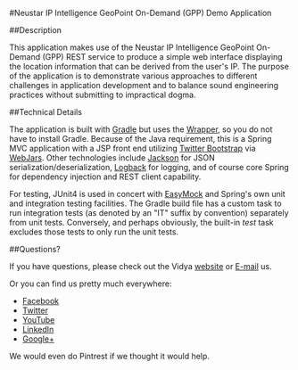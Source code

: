 #Neustar IP Intelligence GeoPoint On-Demand (GPP) Demo Application

##Description

This application makes use of the Neustar IP Intelligence GeoPoint On-Demand (GPP) REST service to produce a simple
web interface displaying the location information that can be derived from the user's IP. The purpose of the application
is to demonstrate various approaches to different challenges in application development and to balance sound engineering
practices without submitting to impractical dogma.

##Technical Details

The application is built with [Gradle](http://www.gradle.org/) but uses the [Wrapper](http://www.gradle.org/docs/current/userguide/userguide_single.html#gradle_wrapper),
so you do not have to install Gradle. Because of the
Java requirement, this is a Spring MVC application with a JSP front end utilizing [Twitter Bootstrap](http://getbootstrap.com/)
via [WebJars](http://www.webjars.org/).
Other technologies include [Jackson](https://github.com/FasterXML/jackson-databind) for JSON serialization/deserialization,
[Logback](http://logback.qos.ch/) for logging, and of course core
Spring for dependency injection and REST client capability.

For testing, JUnit4 is used in concert with [EasyMock](http://www.easymock.org/) and Spring's own unit and integration testing facilities. The Gradle
build file has a custom task to run integration tests (as denoted by an "IT" suffix by convention) separately from unit
tests. Conversely, and perhaps obviously, the built-in *test* task excludes those tests to only run the unit tests.

##Questions?

If you have questions, please check out the Vidya [website](http://www.vidyasource.com) or [E-mail](mailto:info@vidyasource.com) us.

Or you can find us pretty much everywhere:

* [Facebook](https://www.facebook.com/VidyaSource)
* [Twitter](https://twitter.com/VidyaSource)
* [YouTube](https://www.youtube.com/channel/UC24LVc8Bb65SF6LW-SLog9A)
* [LinkedIn](http://www.linkedin.com/company/3285099?trk=prof-exp-company-name)
* [Google+](https://plus.google.com/+Vidyasource)

We would even do Pintrest if we thought it would help.

